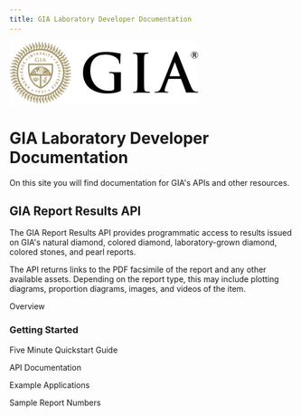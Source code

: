 ```yaml
---
title: GIA Laboratory Developer Documentation
---
```


![GIA](/static/gia-logo.svg)
# GIA Laboratory Developer Documentation

On this site you will find documentation for GIA's APIs and other resources.

## GIA Report Results API

The GIA Report Results API provides programmatic access to results issued on GIA's natural diamond, colored diamond, laboratory-grown diamond, colored stones, and pearl reports. 

The API returns links to the PDF facsimile of the report and any other available assets. Depending on the report type, this may include plotting diagrams, proportion diagrams, images, and videos of the item.

Overview <i class="fas fa-external-link-alt"></i>


### Getting Started

Five Minute Quickstart Guide

API Documentation

Example Applications

Sample Report Numbers







